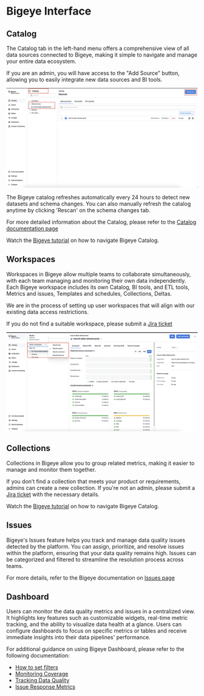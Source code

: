 # Bigeye Interface

## Catalog

The Catalog tab in the left-hand menu offers a comprehensive view of all data sources connected to Bigeye, making it simple to navigate and manage your entire data ecosystem.

If you are an admin, you will have access to the "Add Source" button, allowing you to easily integrate new data sources and BI tools.

![](../../assets/Bigeye/Bigeye-Catalog.png)

The Bigeye catalog refreshes automatically every 24 hours to detect new datasets and schema changes. You can also manually refresh the catalog anytime by clicking 'Rescan' on the schema changes tab.

For more detailed information about the Catalog, please refer to the [Catalog documentation page](https://docs.bigeye.com/docs/catalog)

Watch the [Bigeye tutorial](https://www.youtube.com/watch?v=8DWyZuU-w1c&t=9s) on how to navigate Bigeye Catalog.

## Workspaces

Workspaces in Bigeye allow multiple teams to collaborate simultaneously, with each team managing and monitoring their own data independently.
Each Bigeye workspace includes its own Catalog, BI tools, and ETL tools, Metrics and issues, Templates and schedules, Collections, Deltas.

We are in the process of setting up user workspaces that will align with our existing data access restrictions.

If you do not find a suitable workspace, please submit a [Jira ticket](https://mozilla-hub.atlassian.net/browse/DENG-4727)

![](../../assets/Bigeye/Bigeye-Workspace.png)

## Collections

Collections in Bigeye allow you to group related metrics, making it easier to manage and monitor them together.

If you don’t find a collection that meets your product or requirements, admins can create a new collection.
If you're not an admin, please submit a [Jira ticket](https://mozilla-hub.atlassian.net/browse/DENG-4726) with the necessary details.

Watch the [Bigeye tutorial](https://www.youtube.com/watch?v=4H5AM0a71bs&list=PLUmsPWeo8j4U9SpGCnAe9syilD4_jBgSI&index=8) on how to navigate Bigeye Catalog.

## Issues

Bigeye's Issues feature helps you track and manage data quality issues detected by the platform.
You can assign, prioritize, and resolve issues within the platform, ensuring that your data quality remains high. Issues can be categorized and filtered to streamline the resolution process across teams.

For more details, refer to the Bigeye documentation on [Issues page](https://docs.bigeye.com/docs/issues)

## Dashboard

Users can monitor the data quality metrics and issues in a centralized view. It highlights key features such as customizable widgets, real-time metric tracking, and the ability to visualize data health at a glance. Users can configure dashboards to focus on specific metrics or tables and receive immediate insights into their data pipelines' performance.

For additional guidance on using Bigeye Dashboard, please refer to the following documentation:

- [How to set filters](https://docs.bigeye.com/docs/dashboard#set-filters)
- [Monitoring Coverage](https://docs.bigeye.com/docs/dashboard#monitoring-coverage)
- [Tracking Data Quality](https://docs.bigeye.com/docs/dashboard#data-quality)
- [Issue Response Metrics](https://docs.bigeye.com/docs/dashboard#issue-response)
